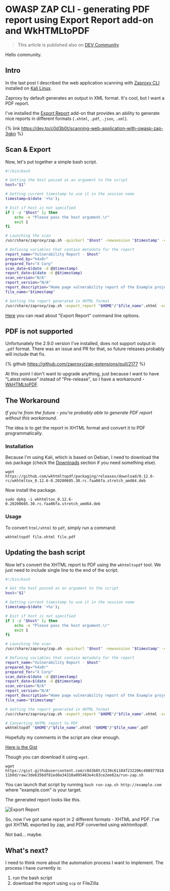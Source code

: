 # OWASP ZAP CLI - generating PDF report using Export Report add-on and WkHTMLtoPDF

> This article is published also on [DEV Community](https://dev.to/c0d3b0t/owasp-zap-cli-generating-pdf-report-using-export-report-add-on-and-wkhtmltopdf-3i98/edit)

Hello community.

## Intro

In the last post I described the web application scanning with [Zaproxy CLI](https://www.zaproxy.org/docs/desktop/cmdline/) installed on [Kali Linux](https://www.kali.org/).

Zaproxy by default generates an output in XML format. It's cool, but I want a PDF report.

I've installed the [Export Report](https://www.zaproxy.org/docs/desktop/addons/export-report/) add-on that provides an ability to generate nice reports in different formats (`.xhtml`, `.pdf`, `.json`, `.xml`).

{% link https://dev.to/c0d3b0t/scanning-web-application-with-owasp-zap-3gkn %}

## Scan & Export

Now, let's put together a simple bash script.

```bash
#!/bin/bash

# Getting the host passed as an argument to the script
host="$1"

# Getting current timestamp to use it in the session name
timestamp=$(date '+%s');

# Exit if host is not specified
if [ -z "$host" ]; then
    echo -e "Please pass the host argument.\r"
    exit 1
fi

# Launching the scan
/usr/share/zaproxy/zap.sh -quickurl "$host" -newsession "$timestamp" -cmd;

# Defining variables that contain metadata for the report
report_name="Vulnerability Report - $host"
prepared_by="h4x0r"
prepared_for="X Corp"
scan_date=$(date -d @$timestamp)
report_date=$(date -d @$timestamp)
scan_version="N/A"
report_version="N/A"
report_description="Home page vulnerability report of the Example project."
file_name="$timestamp"

# Getting the report generated in XHTML format
/usr/share/zaproxy/zap.sh -export_report "$HOME"/"$file_name".xhtml -source_info "$report_title;$prepared_by;$prepared_for;$scan_date;$report_date;$scan_version;$report_version;$report_description" -alert_severity "t;t;f;t" -alert_details "t;t;t;t;t;t;f;f;f;f" -session "$timestamp.session" -cmd
```

[Here](https://www.zaproxy.org/docs/desktop/addons/export-report/) you can read about "Export Report" command line options.

## PDF is not supported

Unfortunately the 2.9.0 version I've installed, does not support output in `.pdf` format. There was an issue and PR for that, so  future releases probably will include that fix.

{% github https://github.com/zaproxy/zap-extensions/pull/2177 %}

At this point I don't want to upgrade anything, just because I want to have "Latest release" instead of "Pre-release", so I have a workaround - [WkHTMLtoPDF](https://wkhtmltopdf.org/).

## The Workaround

*If you're from the future - you're probably able to generate PDF report without this workaround.*

The idea is to get the report in XHTML format and convert it to PDF programmatically. 

### Installation

Because I'm using Kali, which is based on Debian, I need to download the `deb` package (check the [Downloads](https://wkhtmltopdf.org/downloads.html) section if you need something else).

`wget https://github.com/wkhtmltopdf/packaging/releases/download/0.12.6-rc/wkhtmltox_0.12.6-0.20200605.30.rc.faa06fa.stretch_amd64.deb`

Now install the package.

`sudo dpkg -i wkhtmltox_0.12.6-0.20200605.30.rc.faa06fa.stretch_amd64.deb`

### Usage

To convert `html/xhtml` to `pdf`, simply run a command:

`wkhtmltopdf file.xhtml file.pdf`

## Updating the bash script

Now let's convert the XHTML report to PDF using the `wkhtmltopdf` tool. We just need to include single line to the end of the script.

```bash
#!/bin/bash

# Get the host passed as an argument to the script
host="$1"

# Getting current timestamp to use it in the session name
timestamp=$(date '+%s');

# Exit if host is not specified
if [ -z "$host" ]; then
    echo -e "Please pass the host argument.\r"
    exit 1
fi

# Launching the scan
/usr/share/zaproxy/zap.sh -quickurl "$host" -newsession "$timestamp" -cmd;

# Defining variables that contain metadata for the report
report_name="Vulnerability Report - $host"
prepared_by="h4x0r"
prepared_for="X Corp"
scan_date=$(date -d @$timestamp)
report_date=$(date -d @$timestamp)
scan_version="N/A"
report_version="N/A"
report_description="Home page vulnerability report of the Example project."
file_name="$timestamp"

# Getting the report generated in XHTML format
/usr/share/zaproxy/zap.sh -export_report "$HOME"/"$file_name".xhtml -source_info "$report_title;$prepared_by;$prepared_for;$scan_date;$report_date;$scan_version;$report_version;$report_description" -alert_severity "t;t;f;t" -alert_details "t;t;t;t;t;t;f;f;f;f" -session "$timestamp.session" -cmd

# Converting XHTML report to PDF
wkhtmltopdf "$HOME"/"$file_name".xhtml "$HOME"/"$file_name".pdf
```

Hopefully my comments in the script are clear enough.

[Here is the Gist](https://gist.github.com/c0d3b0t/5139c61104f232206c49897701811b0d)

Though you can download it using `wget`.

`wget https://gist.githubusercontent.com/c0d3b0t/5139c61104f232206c49897701811b0d/raw/3de6356df81ed0a34310a095463e4c03ce2ee62a/run-zap.sh`

You can launch that script by running `bash run-zap.sh http://example.com` where "example.com" is your target.

The generated report looks like this.

![Export Report](https://dev-to-uploads.s3.amazonaws.com/i/xy7xey4z997cks714tuy.png)

So, now I've got same report in 2 different formats - XHTML and PDF. I've got XHTML exported by zap, and PDF converted using wkhtmltopdf.

Not bad... maybe.

## What's next?

I need to think more about the automation process I want to implement. The process I have currently is:

1) run the bash script
2) download the report using `scp` or FileZilla

